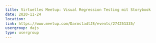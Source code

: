 ```yaml
---
title: Virtuelles Meetup: Visual Regression Testing mit Storybook
date: 2020-11-24
location: 
link: https://www.meetup.com/DarmstadtJS/events/274251335/
usergroup: dajs
type: usergroup
---
```

